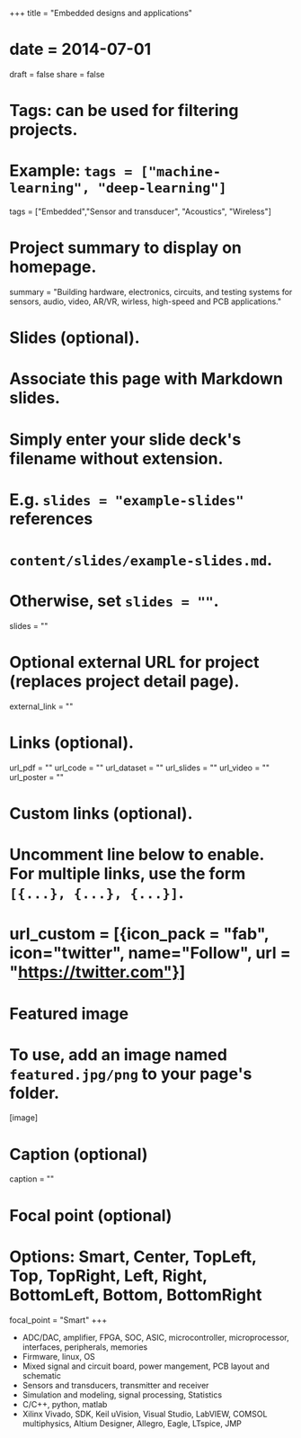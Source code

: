 +++
title = "Embedded designs and applications"
# date = 2014-07-01
draft = false
share = false

# Tags: can be used for filtering projects.
# Example: `tags = ["machine-learning", "deep-learning"]`
tags = ["Embedded","Sensor and transducer", "Acoustics", "Wireless"]

# Project summary to display on homepage.
summary = "Building hardware, electronics, circuits, and testing systems for sensors, audio, video, AR/VR, wirless, high-speed and PCB applications."

# Slides (optional).
#   Associate this page with Markdown slides.
#   Simply enter your slide deck's filename without extension.
#   E.g. `slides = "example-slides"` references 
#   `content/slides/example-slides.md`.
#   Otherwise, set `slides = ""`.
slides = ""

# Optional external URL for project (replaces project detail page).
external_link = ""

# Links (optional).
url_pdf = ""
url_code = ""
url_dataset = ""
url_slides = ""
url_video = ""
url_poster = ""

# Custom links (optional).
#   Uncomment line below to enable. For multiple links, use the form `[{...}, {...}, {...}]`.
# url_custom = [{icon_pack = "fab", icon="twitter", name="Follow", url = "https://twitter.com"}]

# Featured image
# To use, add an image named `featured.jpg/png` to your page's folder. 
[image]
  # Caption (optional)
  caption = ""

  # Focal point (optional)
  # Options: Smart, Center, TopLeft, Top, TopRight, Left, Right, BottomLeft, Bottom, BottomRight
  focal_point = "Smart"
+++

* ADC/DAC, amplifier, FPGA, SOC, ASIC, microcontroller, microprocessor, interfaces, peripherals, memories
* Firmware, linux, OS
* Mixed signal and circuit board, power mangement, PCB layout and schematic
* Sensors and transducers, transmitter and receiver 
* Simulation and modeling, signal processing, Statistics 
* C/C++, python, matlab
* Xilinx Vivado, SDK, Keil uVision, Visual Studio, LabVIEW, COMSOL multiphysics, Altium Designer, Allegro, Eagle, LTspice, JMP

